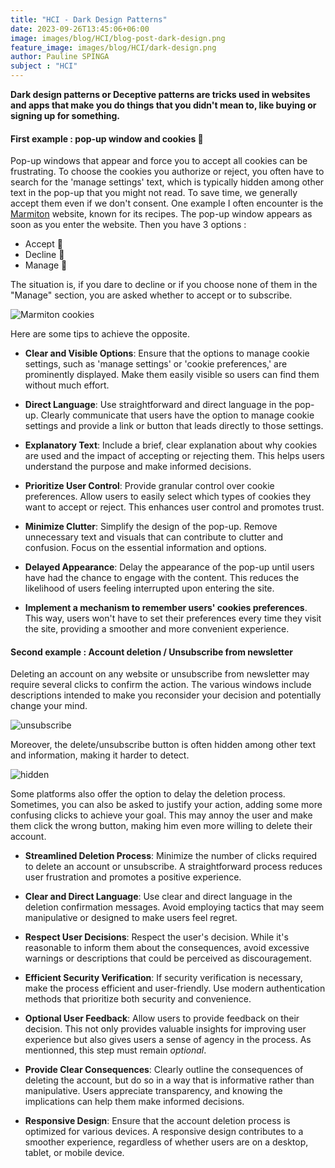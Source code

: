 ```yaml
---
title: "HCI - Dark Design Patterns"
date: 2023-09-26T13:45:06+06:00
image: images/blog/HCI/blog-post-dark-design.png
feature_image: images/blog/HCI/dark-design.png
author: Pauline SPINGA
subject : "HCI"
---
```


**Dark design patterns or Deceptive patterns are tricks used in websites and apps that make you do things that you didn't mean to, like buying or signing up for something.**

#### First example : pop-up window and cookies 🍪

Pop-up windows that appear and force you to accept all cookies can be frustrating. To choose the cookies you authorize or reject, you often have to search for the 'manage settings' text, which is typically hidden among other text in the pop-up that you might not read. To save time, we generally accept them even if we don't consent. One example I often encounter is the [Marmiton](https://www.marmiton.org) website, known for its recipes. The pop-up window appears as soon as you enter the website. Then you have 3 options : 
* Accept 🍪
* Decline 🍪
* Manage 🍪  

The situation is, if you dare to decline or if you choose none of them in the "Manage" section, you are asked whether to accept or to subscribe.  

![Marmiton cookies](https://i.imgur.com/HkDzKp1.png)

Here are some tips to achieve the opposite. 

- **Clear and Visible Options**:
Ensure that the options to manage cookie settings, such as 'manage settings' or 'cookie preferences,' are prominently displayed. Make them easily visible so users can find them without much effort.

- **Direct Language**: Use straightforward and direct language in the pop-up. Clearly communicate that users have the option to manage cookie settings and provide a link or button that leads directly to those settings.

- **Explanatory Text**:
Include a brief, clear explanation about why cookies are used and the impact of accepting or rejecting them. This helps users understand the purpose and make informed decisions.

- **Prioritize User Control**:
Provide granular control over cookie preferences. Allow users to easily select which types of cookies they want to accept or reject. This enhances user control and promotes trust.

- **Minimize Clutter**:
Simplify the design of the pop-up. Remove unnecessary text and visuals that can contribute to clutter and confusion. Focus on the essential information and options.

- **Delayed Appearance**:
Delay the appearance of the pop-up until users have had the chance to engage with the content. This reduces the likelihood of users feeling interrupted upon entering the site.

- **Implement a mechanism to remember users' cookies preferences**. This way, users won't have to set their preferences every time they visit the site, providing a smoother and more convenient experience.

#### Second example : Account deletion / Unsubscribe from newsletter

Deleting an account on any website or unsubscribe from newsletter may require several clicks to confirm the action. The various windows include descriptions intended to make you reconsider your decision and potentially change your mind. 

![unsubscribe](https://i.imgur.com/NcSqNLZ.png)

Moreover, the delete/unsubscribe button is often hidden among other text and information, making it harder to detect. 

![hidden](https://i.imgur.com/pFmpCMj.png)

Some platforms also offer the option to delay the deletion process. Sometimes, you can also be asked to justify your action, adding some more confusing clicks to achieve your goal. This may annoy the user and make them click the wrong button, making him even more willing to delete their account. 

- **Streamlined Deletion Process**:
Minimize the number of clicks required to delete an account or unsubscribe. A straightforward process reduces user frustration and promotes a positive experience.

- **Clear and Direct Language**:
Use clear and direct language in the deletion confirmation messages. Avoid employing tactics that may seem manipulative or designed to make users feel regret.

- **Respect User Decisions**:
Respect the user's decision. While it's reasonable to inform them about the consequences, avoid excessive warnings or descriptions that could be perceived as discouragement.

- **Efficient Security Verification**:
If security verification is necessary, make the process efficient and user-friendly. Use modern authentication methods that prioritize both security and convenience.

- **Optional User Feedback**:
Allow users to provide feedback on their decision. This not only provides valuable insights for improving user experience but also gives users a sense of agency in the process. As mentionned, this step must remain *optional*.

- **Provide Clear Consequences**:
Clearly outline the consequences of deleting the account, but do so in a way that is informative rather than manipulative. Users appreciate transparency, and knowing the implications can help them make informed decisions.

- **Responsive Design**:
Ensure that the account deletion process is optimized for various devices. A responsive design contributes to a smoother experience, regardless of whether users are on a desktop, tablet, or mobile device.
